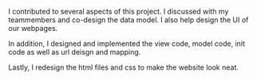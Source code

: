 I contributed to several aspects of this project. I discussed with my teammembers and co-design the data model. I also help design the UI of our webpages.

In addition, I designed and implemented the view code, model code, init code as well as url deisgn and mapping.

Lastly, I redesign the html files and css to make the website look neat.